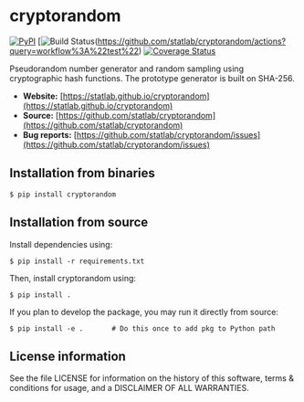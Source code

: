 # cryptorandom

[![PyPI](https://img.shields.io/pypi/v/cryptorandom.svg)](https://pypi.org/project/cryptorandom/)
[![Build Status](https://github.com/statlab/cryptorandom/workflows/test/badge.svg?branch=master)(https://github.com/statlab/cryptorandom/actions?query=workflow%3A%22test%22)
[![Coverage Status](https://codecov.io/gh/statlab/cryptorandom/branch/master/graph/badge.svg)](https://app.codecov.io/gh/statlab/cryptorandom/branch/master)

Pseudorandom number generator and random sampling using cryptographic hash functions.
The prototype generator is built on SHA-256.

- **Website:** [https://statlab.github.io/cryptorandom](https://statlab.github.io/cryptorandom)
- **Source:** [https://github.com/statlab/cryptorandom](https://github.com/statlab/cryptorandom)
- **Bug reports:** [https://github.com/statlab/cryptorandom/issues](https://github.com/statlab/cryptorandom/issues)

## Installation from binaries

```
$ pip install cryptorandom
```

## Installation from source

Install dependencies using:

```
$ pip install -r requirements.txt
```

Then, install cryptorandom using:

```
$ pip install .
```

If you plan to develop the package, you may run it directly from source:

```
$ pip install -e .       # Do this once to add pkg to Python path
```

## License information

See the file LICENSE for information on the history of this software, terms
& conditions for usage, and a DISCLAIMER OF ALL WARRANTIES.
